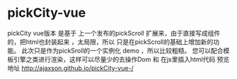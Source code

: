 # pickCity-vue 
pickCity vue版本
是基于 上一个发布的pickScroll 扩展来，由于直接写成组件的，把html也封装起来 ，太局限，所以  只是在pickScroll的基础上增加新的功能。
此次只是作为pickSroll的一个实例化 demo ，所以比较粗糙。
您可以配合模板引擎之类进行渲染，这样可以尽量少的去操作Dom 和 在js里插入html代码
预览地址  http://ajaxson.github.io/pickCity-vue-/
